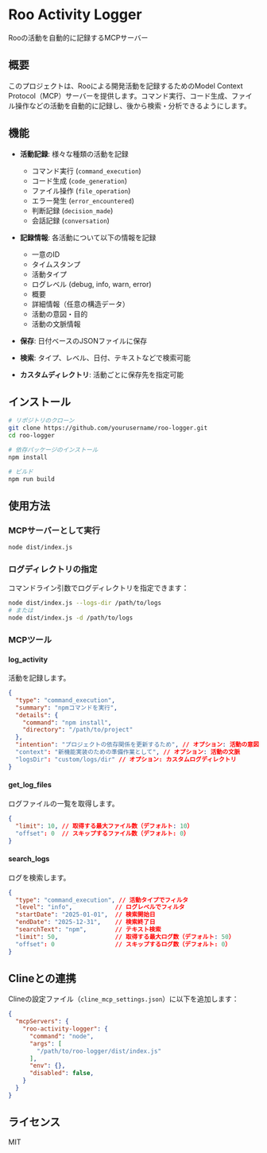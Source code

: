# Roo Activity Logger

Rooの活動を自動的に記録するMCPサーバー

## 概要

このプロジェクトは、Rooによる開発活動を記録するためのModel Context Protocol（MCP）サーバーを提供します。コマンド実行、コード生成、ファイル操作などの活動を自動的に記録し、後から検索・分析できるようにします。

## 機能

- **活動記録**: 様々な種類の活動を記録
  - コマンド実行 (`command_execution`)
  - コード生成 (`code_generation`)
  - ファイル操作 (`file_operation`)
  - エラー発生 (`error_encountered`)
  - 判断記録 (`decision_made`)
  - 会話記録 (`conversation`)

- **記録情報**: 各活動について以下の情報を記録
  - 一意のID
  - タイムスタンプ
  - 活動タイプ
  - ログレベル (debug, info, warn, error)
  - 概要
  - 詳細情報（任意の構造データ）
  - 活動の意図・目的
  - 活動の文脈情報

- **保存**: 日付ベースのJSONファイルに保存

- **検索**: タイプ、レベル、日付、テキストなどで検索可能

- **カスタムディレクトリ**: 活動ごとに保存先を指定可能

## インストール

```bash
# リポジトリのクローン
git clone https://github.com/yourusername/roo-logger.git
cd roo-logger

# 依存パッケージのインストール
npm install

# ビルド
npm run build
```

## 使用方法

### MCPサーバーとして実行

```bash
node dist/index.js
```

### ログディレクトリの指定

コマンドライン引数でログディレクトリを指定できます：

```bash
node dist/index.js --logs-dir /path/to/logs
# または
node dist/index.js -d /path/to/logs
```

### MCPツール

#### log_activity

活動を記録します。

```json
{
  "type": "command_execution",
  "summary": "npmコマンドを実行",
  "details": {
    "command": "npm install",
    "directory": "/path/to/project"
  },
  "intention": "プロジェクトの依存関係を更新するため", // オプション: 活動の意図・目的
  "context": "新機能実装のための準備作業として", // オプション: 活動の文脈
  "logsDir": "custom/logs/dir" // オプション: カスタムログディレクトリ
}
```

#### get_log_files

ログファイルの一覧を取得します。

```json
{
  "limit": 10, // 取得する最大ファイル数（デフォルト: 10）
  "offset": 0  // スキップするファイル数（デフォルト: 0）
}
```

#### search_logs

ログを検索します。

```json
{
  "type": "command_execution", // 活動タイプでフィルタ
  "level": "info",            // ログレベルでフィルタ
  "startDate": "2025-01-01",  // 検索開始日
  "endDate": "2025-12-31",    // 検索終了日
  "searchText": "npm",        // テキスト検索
  "limit": 50,                // 取得する最大ログ数（デフォルト: 50）
  "offset": 0                 // スキップするログ数（デフォルト: 0）
}
```

## Clineとの連携

Clineの設定ファイル（`cline_mcp_settings.json`）に以下を追加します：

```json
{
  "mcpServers": {
    "roo-activity-logger": {
      "command": "node",
      "args": [
        "/path/to/roo-logger/dist/index.js"
      ],
      "env": {},
      "disabled": false,
    }
  }
}
```

## ライセンス

MIT